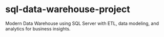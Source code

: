 # sql-data-warehouse-project
Modern Data Warehouse using SQL Server with ETL, data modeling, and analytics for business insights.
